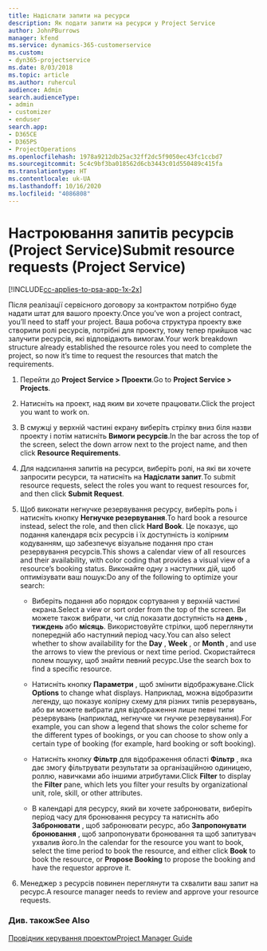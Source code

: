 ```yaml
---
title: Надіслати запити на ресурси
description: Як подати запити на ресурси у Project Service
author: JohnPBurrows
manager: kfend
ms.service: dynamics-365-customerservice
ms.custom:
- dyn365-projectservice
ms.date: 8/03/2018
ms.topic: article
ms.author: ruhercul
audience: Admin
search.audienceType:
- admin
- customizer
- enduser
search.app:
- D365CE
- D365PS
- ProjectOperations
ms.openlocfilehash: 1978a9212db25ac32ff2dc5f9050ec43fc1ccbd7
ms.sourcegitcommit: 5c4c9bf3ba018562d6cb3443c01d550489c415fa
ms.translationtype: HT
ms.contentlocale: uk-UA
ms.lasthandoff: 10/16/2020
ms.locfileid: "4086808"
---
```

# <a name="submit-resource-requests-project-service"></a><span data-ttu-id="67c82-103">Настроювання запитів ресурсів (Project Service)</span><span class="sxs-lookup"><span data-stu-id="67c82-103">Submit resource requests (Project Service)</span></span>

[!INCLUDE[cc-applies-to-psa-app-1x-2x](../includes/cc-applies-to-psa-app-1x-2x.md)]

<span data-ttu-id="67c82-104">Після реалізації сервісного договору за контрактом потрібно буде надати штат для вашого проекту.</span><span class="sxs-lookup"><span data-stu-id="67c82-104">Once you’ve won a project contract, you’ll need to staff your project.</span></span> <span data-ttu-id="67c82-105">Ваша робоча структура проекту вже створили ролі ресурсів, потрібні для проекту, тому тепер прийшов час залучити ресурсів, які відповідають вимогам.</span><span class="sxs-lookup"><span data-stu-id="67c82-105">Your work breakdown structure already established the resource roles you need to complete the project, so now it’s time to request the resources that match the requirements.</span></span>  
  
1.  <span data-ttu-id="67c82-106">Перейти до **Project Service > Проекти**.</span><span class="sxs-lookup"><span data-stu-id="67c82-106">Go to **Project Service > Projects**.</span></span>  
  
2.  <span data-ttu-id="67c82-107">Натисніть на проект, над яким ви хочете працювати.</span><span class="sxs-lookup"><span data-stu-id="67c82-107">Click the project you want to work on.</span></span>  
  
3.  <span data-ttu-id="67c82-108">В смужці у верхній частині екрану виберіть стрілку вниз біля назви проекту і потім натисніть **Вимоги ресурсів**.</span><span class="sxs-lookup"><span data-stu-id="67c82-108">In the bar across the top of the screen, select the down arrow next to the project name, and then click **Resource Requirements**.</span></span>  
  
4.  <span data-ttu-id="67c82-109">Для надсилання запитів на ресурси, виберіть ролі, на які ви хочете запросити ресурси, та натисніть на **Надіслати запит**.</span><span class="sxs-lookup"><span data-stu-id="67c82-109">To submit resource requests, select the roles you want to request resources for, and then click **Submit Request**.</span></span>  
  
5.  <span data-ttu-id="67c82-110">Щоб виконати негнучке резервування ресурсу, виберіть роль і натисніть кнопку **Негнучке резервування**.</span><span class="sxs-lookup"><span data-stu-id="67c82-110">To hard book a resource instead, select the role, and then click **Hard Book**.</span></span> <span data-ttu-id="67c82-111">Це показує, що подання календаря всіх ресурсів і їх доступність із колірним кодуванням, що забезпечує візуальне подання про стан резервування ресурсів.</span><span class="sxs-lookup"><span data-stu-id="67c82-111">This shows a calendar view of all resources and their availability, with color coding that provides a visual view of a resource’s booking status.</span></span> <span data-ttu-id="67c82-112">Виконайте одну з наступних дій, щоб оптимізувати ваш пошук:</span><span class="sxs-lookup"><span data-stu-id="67c82-112">Do any of the following to optimize your search:</span></span>  
  
    -   <span data-ttu-id="67c82-113">Виберіть подання або порядок сортування у верхній частині екрана.</span><span class="sxs-lookup"><span data-stu-id="67c82-113">Select a view or sort order from the top of the screen.</span></span> <span data-ttu-id="67c82-114">Ви можете також вибрати, чи слід показати доступність на **день** , **тиждень** або **місяць**. Використовуйте стрілки, щоб переглянути попередній або наступний період часу.</span><span class="sxs-lookup"><span data-stu-id="67c82-114">You can also select whether to show availability for the **Day** , **Week** , or **Month** , and use the arrows to view the previous or next time period.</span></span> <span data-ttu-id="67c82-115">Скористайтеся полем пошуку, щоб знайти певний ресурс.</span><span class="sxs-lookup"><span data-stu-id="67c82-115">Use the search box to find a specific resource.</span></span>  
  
    -   <span data-ttu-id="67c82-116">Натисніть кнопку **Параметри** , щоб змінити відображуване.</span><span class="sxs-lookup"><span data-stu-id="67c82-116">Click **Options** to change what displays.</span></span> <span data-ttu-id="67c82-117">Наприклад, можна відобразити легенду, що показує колірну схему для різних типів резервувань, або ви можете вибрати для відображення лише певні типи резервувань (наприклад, негнучке чи гнучке резервування).</span><span class="sxs-lookup"><span data-stu-id="67c82-117">For example, you can show a legend that shows the color scheme for the different types of bookings, or you can choose to show only a certain type of booking (for example, hard booking or soft booking).</span></span>  
  
    -   <span data-ttu-id="67c82-118">Натисніть кнопку **Фільтр** для відображення області **Фільтр** , яка дає змогу фільтрувати результати за організаційною одиницею, роллю, навичками або іншими атрибутами.</span><span class="sxs-lookup"><span data-stu-id="67c82-118">Click **Filter** to display the **Filter** pane, which lets you filter your results by organizational unit, role, skill, or other attributes.</span></span>  
  
    -   <span data-ttu-id="67c82-119">В календарі для ресурсу, який ви хочете забронювати, виберіть період часу для бронювання ресурсу та натисніть або **Забронювати** , щоб забронювати ресурс, або **Запропонувати бронювання** , щоб запропонувати бронювання та щоб запитувач ухвалив його.</span><span class="sxs-lookup"><span data-stu-id="67c82-119">In the calendar for the resource you want to book, select the time period to book the resource, and either click **Book** to book the resource, or **Propose Booking** to propose the booking and have the requestor approve it.</span></span>  
  
6.  <span data-ttu-id="67c82-120">Менеджер з ресурсів повинен переглянути та схвалити ваш запит на ресурс.</span><span class="sxs-lookup"><span data-stu-id="67c82-120">A resource manager needs to review and approve your resource requests.</span></span>  
  
### <a name="see-also"></a><span data-ttu-id="67c82-121">Див. також</span><span class="sxs-lookup"><span data-stu-id="67c82-121">See Also</span></span>  
 [<span data-ttu-id="67c82-122">Провідник керування проектом</span><span class="sxs-lookup"><span data-stu-id="67c82-122">Project Manager Guide</span></span>](../psa/project-manager-guide.md)
